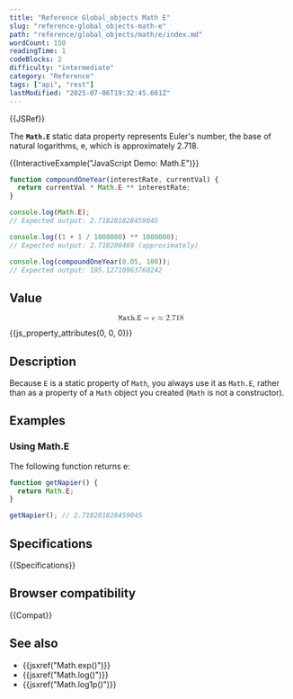 ```yaml
---
title: "Reference Global_objects Math E"
slug: "reference-global_objects-math-e"
path: "reference/global_objects/math/e/index.md"
wordCount: 150
readingTime: 1
codeBlocks: 2
difficulty: "intermediate"
category: "Reference"
tags: ["api", "rest"]
lastModified: "2025-07-06T19:32:45.661Z"
---
```



{{JSRef}}

The **`Math.E`** static data property represents Euler's number, the base of natural logarithms, e, which is approximately 2.718.

{{InteractiveExample("JavaScript Demo: Math.E")}}

```js interactive-example
function compoundOneYear(interestRate, currentVal) {
  return currentVal * Math.E ** interestRate;
}

console.log(Math.E);
// Expected output: 2.718281828459045

console.log((1 + 1 / 1000000) ** 1000000);
// Expected output: 2.718280469 (approximately)

console.log(compoundOneYear(0.05, 100));
// Expected output: 105.12710963760242
```

## Value

<!-- prettier-ignore-start -->
<math display="block">
  <semantics><mrow><mi>𝙼𝚊𝚝𝚑.𝙴</mi><mo>=</mo><mi>e</mi><mo>≈</mo><mn>2.718</mn></mrow><annotation encoding="TeX">\mathtt{Math.E} = e \approx 2.718</annotation></semantics>
</math>
<!-- prettier-ignore-end -->

{{js_property_attributes(0, 0, 0)}}

## Description

Because `E` is a static property of `Math`, you always use it as `Math.E`, rather than as a property of a `Math` object you created (`Math` is not a constructor).

## Examples

### Using Math.E

The following function returns e:

```js
function getNapier() {
  return Math.E;
}

getNapier(); // 2.718281828459045
```

## Specifications

{{Specifications}}

## Browser compatibility

{{Compat}}

## See also

- {{jsxref("Math.exp()")}}
- {{jsxref("Math.log()")}}
- {{jsxref("Math.log1p()")}}
